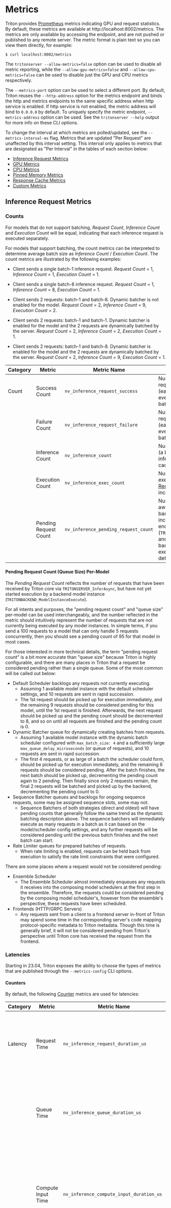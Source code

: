 <!--
# Copyright 2018-2023, NVIDIA CORPORATION & AFFILIATES. All rights reserved.
#
# Redistribution and use in source and binary forms, with or without
# modification, are permitted provided that the following conditions
# are met:
#  * Redistributions of source code must retain the above copyright
#    notice, this list of conditions and the following disclaimer.
#  * Redistributions in binary form must reproduce the above copyright
#    notice, this list of conditions and the following disclaimer in the
#    documentation and/or other materials provided with the distribution.
#  * Neither the name of NVIDIA CORPORATION nor the names of its
#    contributors may be used to endorse or promote products derived
#    from this software without specific prior written permission.
#
# THIS SOFTWARE IS PROVIDED BY THE COPYRIGHT HOLDERS ``AS IS'' AND ANY
# EXPRESS OR IMPLIED WARRANTIES, INCLUDING, BUT NOT LIMITED TO, THE
# IMPLIED WARRANTIES OF MERCHANTABILITY AND FITNESS FOR A PARTICULAR
# PURPOSE ARE DISCLAIMED.  IN NO EVENT SHALL THE COPYRIGHT OWNER OR
# CONTRIBUTORS BE LIABLE FOR ANY DIRECT, INDIRECT, INCIDENTAL, SPECIAL,
# EXEMPLARY, OR CONSEQUENTIAL DAMAGES (INCLUDING, BUT NOT LIMITED TO,
# PROCUREMENT OF SUBSTITUTE GOODS OR SERVICES; LOSS OF USE, DATA, OR
# PROFITS; OR BUSINESS INTERRUPTION) HOWEVER CAUSED AND ON ANY THEORY
# OF LIABILITY, WHETHER IN CONTRACT, STRICT LIABILITY, OR TORT
# (INCLUDING NEGLIGENCE OR OTHERWISE) ARISING IN ANY WAY OUT OF THE USE
# OF THIS SOFTWARE, EVEN IF ADVISED OF THE POSSIBILITY OF SUCH DAMAGE.
-->

# Metrics

Triton provides [Prometheus](https://prometheus.io/) metrics
indicating GPU and request statistics. By default, these metrics are
available at http://localhost:8002/metrics. The metrics are only
available by accessing the endpoint, and are not pushed or published
to any remote server. The metric format is plain text so you can view
them directly, for example:

```
$ curl localhost:8002/metrics
```

The `tritonserver --allow-metrics=false` option can be used to disable
all metric reporting, while the `--allow-gpu-metrics=false` and
`--allow-cpu-metrics=false` can be used to disable just the GPU and CPU
metrics respectively.

The `--metrics-port` option can be used to select a different port. By default,
Triton reuses the `--http-address` option for the metrics endpoint and binds the
http and metrics endpoints to the same specific address when http service is
enabled. If http service is not enabled, the metric address will bind to `0.0.0.0`
by default. To uniquely specify the metric endpoint, `--metrics-address` option
can be used. See the `tritonserver --help` output for more info on these CLI options.

To change the interval at which metrics are polled/updated, see the `--metrics-interval-ms` flag. Metrics that are updated "Per Request" are unaffected by this interval setting. This interval only applies to metrics that are designated as "Per Interval" in the tables of each section below:

- [Inference Request Metrics](#inference-request-metrics)
- [GPU Metrics](#gpu-metrics)
- [CPU Metrics](#cpu-metrics)
- [Pinned Memory Metrics](#pinned-memory-metrics)
- [Response Cache Metrics](#response-cache-metrics)
- [Custom Metrics](#custom-metrics)

## Inference Request Metrics

### Counts

For models that do not support batching, *Request Count*, *Inference
Count* and *Execution Count* will be equal, indicating that each
inference request is executed separately.

For models that support batching, the count metrics can be interpreted
to determine average batch size as *Inference Count* / *Execution
Count*. The count metrics are illustrated by the following examples:

* Client sends a single batch-1 inference request. *Request Count* =
  1, *Inference Count* = 1, *Execution Count* = 1.

* Client sends a single batch-8 inference request. *Request Count* =
  1, *Inference Count* = 8, *Execution Count* = 1.

* Client sends 2 requests: batch-1 and batch-8. Dynamic batcher is not
  enabled for the model. *Request Count* = 2, *Inference Count* = 9,
  *Execution Count* = 2.

* Client sends 2 requests: batch-1 and batch-1. Dynamic batcher is
  enabled for the model and the 2 requests are dynamically batched by
  the server. *Request Count* = 2, *Inference Count* = 2, *Execution
  Count* = 1.

* Client sends 2 requests: batch-1 and batch-8. Dynamic batcher is
  enabled for the model and the 2 requests are dynamically batched by
  the server. *Request Count* = 2, *Inference Count* = 9, *Execution
  Count* = 1.

|Category      |Metric          |Metric Name |Description                            |Granularity|Frequency    |
|--------------|----------------|------------|---------------------------|-----------|-------------|
|Count         |Success Count   |`nv_inference_request_success` |Number of successful inference requests received by Triton (each request is counted as 1, even if the request contains a batch) |Per model  |Per request  |
|              |Failure Count   |`nv_inference_request_failure` |Number of failed inference requests received by Triton (each request is counted as 1, even if the request contains a batch) |Per model  |Per request  |
|              |Inference Count |`nv_inference_count` |Number of inferences performed (a batch of "n" is counted as "n" inferences, does not include cached requests)|Per model|Per request|
|              |Execution Count |`nv_inference_exec_count` |Number of inference batch executions (see [Inference Request Metrics](#inference-request-metrics), does not include cached requests)|Per model|Per request|
|              |Pending Request Count |`nv_inference_pending_request_count` |Number of inference requests awaiting execution by a backend. This number is incremented when a request is enqueued to the server (`TRITONSERVER_ServerInferAsync`) and is decremented when a backend is about to start executing the request. More details can be found below. |Per model|Per request|

#### Pending Request Count (Queue Size) Per-Model

The *Pending Request Count* reflects the number of requests that have been
received by Triton core via `TRITONSERVER_InferAsync`, but have not yet
started execution by a backend model instance
(`TRITONBACKEND_ModelInstanceExecute`).

For all intents and purposes, the
"pending request count" and "queue size" per-model can be used
interchangeably, and the number reflected in the metric should
intuitively represent the number of requests that are not currently
being executed by any model instances. In simple terms, if you send a 100
requests to a model that can only handle 5 requests concurrently, then you
should see a pending count of 95 for that model in most cases.

For those interested in more technical details, the term "pending request count"
is a bit more accurate than "queue size" because Triton is highly configurable,
and there are many places in Triton that a request be considered pending rather
than a single queue. Some of the most common will be called out below:
- Default Scheduler backlogs any requests not currently executing.
  - Assuming 1 available model instance with the default scheduler settings,
    and 10 requests are sent in rapid succession.
  - The 1st request should be picked up for
    execution immediately, and the remaining 9 requests should be considered
    pending for this model, until the 1st request is finished. Afterwards, the
    next request should be picked up and the pending count should be decremented
    to 8, and so on until all requests are finished and the pending count is 0.
- Dynamic Batcher queue for dynamically creating batches from requests.
  - Assuming 1 available model instance with the dynamic batch scheduler
    configured with `max_batch_size: 4` and a sufficiently large
    `max_queue_delay_microseconds` (or queue of requests),
    and 10 requests are sent in rapid succession.
  - The first 4 requests, or as large of a batch the scheduler could form,
    should be picked up for execution immediately, and the remaining 6 requests
    should be considered pending. After the batch finishes, the next batch
    should be picked up, decrementing the pending count again to 2 pending.
    Then finally since only 2 requests remain, the final 2 requests will be
    batched and picked up by the backend, decrementing the pending count to 0.
- Sequence Batcher queues and backlogs for ongoing sequence requests, some may
  be assigned sequence slots, some may not.
  - Sequence Batchers of both strategies (direct and oldest) will have pending
    counts that generally follow the same trend as the dynamic batching
    description above. The sequence batchers will immediately execute as many
    requests in a batch as it can based on the model/scheduler config settings,
    and any further requests will be considered pending until the previous batch
    finishes and the next batch can start.
- Rate Limiter queues for prepared batches of requests.
  - When rate limiting is enabled, requests can be held back from execution
    to satisfy the rate limit constraints that were configured.

There are some places where a request would not be considered pending:
- Ensemble Scheduler
  - The Ensemble Scheduler almost immediately enqueues any requests it receives
    into the composing model schedulers at the first step in the ensemble.
    Therefore, the requests could be considered pending by the composing model
    scheduler's, however from the ensemble's perspective, these requests have been
    scheduled.
- Frontends (HTTP/GRPC Servers)
  - Any requests sent from a client to a frontend server in-front of Triton
    may spend some time in the corresponding server's code mapping
    protocol-specific metadata to Triton metadata. Though this time is
    generally brief, it will not be considered pending from Triton's
    perspective until Triton core has received the request from the frontend.

### Latencies

Starting in 23.04, Triton exposes the ability to choose the types of metrics
that are published through the `--metrics-config` CLI options.

#### Counters

By default, the following
[Counter](https://prometheus.io/docs/concepts/metric_types/#counter)
metrics are used for latencies:

|Category      |Metric          |Metric Name |Description                            |Granularity|Frequency    |
|--------------|----------------|------------|---------------------------|-----------|-------------|
|Latency       |Request Time    |`nv_inference_request_duration_us` |Cumulative end-to-end inference request handling time (includes cached requests) |Per model  |Per request  |
|              |Queue Time      |`nv_inference_queue_duration_us` |Cumulative time requests spend waiting in the scheduling queue (includes cached requests) |Per model  |Per request  |
|              |Compute Input Time|`nv_inference_compute_input_duration_us` |Cumulative time requests spend processing inference inputs (in the framework backend, does not include cached requests)     |Per model  |Per request  |
|              |Compute Time    |`nv_inference_compute_infer_duration_us` |Cumulative time requests spend executing the inference model (in the framework backend, does not include cached requests)     |Per model  |Per request  |
|              |Compute Output Time|`nv_inference_compute_output_duration_us` |Cumulative time requests spend processing inference outputs (in the framework backend, does not include cached requests)     |Per model  |Per request  |

To disable these metrics specifically, you can set `--metrics-config counter_latencies=false`

#### Summaries

> **Note**
>
> The following Summary feature is experimental for the time being and may be
> subject to change based on user feedback.

To get configurable quantiles over a sliding time window, Triton supports
a set a [Summary](https://prometheus.io/docs/concepts/metric_types/#summary)
metrics for latencies as well. These metrics are disabled by default, but can
be enabled by setting `--metrics-config summary_latencies=true`.

For more information on how the quantiles are calculated, see
[this explanation](https://grafana.com/blog/2022/03/01/how-summary-metrics-work-in-prometheus/).

The following summary metrics are available:

|Category      |Metric          |Metric Name |Description                            |Granularity|Frequency    |
|--------------|----------------|------------|---------------------------|-----------|-------------|
|Latency       |Request Time    |`nv_inference_request_summary_us` |Summary of end-to-end inference request handling times (includes cached requests) |Per model  |Per request  |
|              |Queue Time      |`nv_inference_queue_summary_us` |Summary of time requests spend waiting in the scheduling queue (includes cached requests) |Per model  |Per request  |
|              |Compute Input Time|`nv_inference_compute_input_summary_us` |Summary time requests spend processing inference inputs (in the framework backend, does not include cached requests)     |Per model  |Per request  |
|              |Compute Time    |`nv_inference_compute_infer_summary_us` |Summary of time requests spend executing the inference model (in the framework backend, does not include cached requests)     |Per model  |Per request  |
|              |Compute Output Time|`nv_inference_compute_output_summary_us` |Summary of time requests spend processing inference outputs (in the framework backend, does not include cached requests)     |Per model  |Per request  |

Each summary above is actually composed of several sub-metrics. For each
metric, there is a set of `quantile` metrics tracking the latency for each
quantile. Additionally, there are `_count` and `_sum` metrics that aggregate
the count and observed values for each. For example, see the following
information exposed by the Inference Queue Summary metrics:
```
# HELP nv_inference_queue_summary_us Summary of inference queuing duration in microseconds (includes cached requests)
# TYPE nv_inference_queue_summary_us summary
nv_inference_queue_summary_us_count{model="my_model",version="1"} 161
nv_inference_queue_summary_us_sum{model="my_model",version="1"} 11110
nv_inference_queue_summary_us{model="my_model",version="1",quantile="0.5"} 55
nv_inference_queue_summary_us{model="my_model",version="1",quantile="0.9"} 97
nv_inference_queue_summary_us{model="my_model",version="1",quantile="0.95"} 98
nv_inference_queue_summary_us{model="my_model",version="1",quantile="0.99"} 101
nv_inference_queue_summary_us{model="my_model",version="1",quantile="0.999"} 101
```

The count and sum for the summary above show that stats have been recorded for
161 requests, and took a combined total of 11110 microseconds. The `_count` and
`_sum` of a summary should generally match the counter metric equivalents when
applicable, such as:
```
nv_inference_request_success{model="my_model",version="1"} 161
nv_inference_queue_duration_us{model="my_model",version="1"} 11110
```

Triton has a set of default quantiles to track, as shown above. To set
custom quantiles, you can use the `--metrics-config` CLI option. The format is:
```
tritonserver --metrics-config summary_quantiles="<quantile1>:<error1>,...,<quantileN>:<errorN>"`
```

For example:
```
tritonserver --metrics-config summary_quantiles="0.5:0.05,0.9:0.01,0.95:0.001,0.99:0.001"`
```

To better understand the setting of error values for computing each quantile, see the
[best practices for histograms and summaries](https://prometheus.io/docs/practices/histograms/#histograms-and-summaries).


## GPU Metrics

GPU metrics are collected through the use of [DCGM](https://developer.nvidia.com/dcgm).
Collection of GPU metrics can be toggled with the `--allow-gpu-metrics` CLI flag.
If building Triton locally, the `TRITON_ENABLE_METRICS_GPU` CMake build flag can be used to toggle building the relevant code entirely.

|Category        |Metric            |Metric Name                 |Description                                            |Granularity|Frequency    |
|----------------|------------------|----------------------------|-------------------------------------------------------|-----------|-------------|
|GPU Utilization |Power Usage       |`nv_gpu_power_usage`        |GPU instantaneous power, in watts                      |Per GPU    |Per interval |
|                |Power Limit       |`nv_gpu_power_limit`        |Maximum GPU power limit, in watts                      |Per GPU    |Per interval |
|                |Energy Consumption|`nv_energy_consumption`     |GPU energy consumption since Triton started, in joules |Per GPU    |Per interval |
|                |GPU Utilization   |`nv_gpu_utilization`        |GPU utilization rate (0.0 - 1.0)                       |Per GPU    |Per interval |
|GPU Memory      |GPU Total Memory  |`nv_gpu_memory_total_bytes` |Total GPU memory, in bytes                             |Per GPU    |Per interval |
|                |GPU Used Memory   |`nv_gpu_memory_used_bytes`  |Used GPU memory, in bytes                              |Per GPU    |Per interval |


## CPU Metrics

Collection of CPU metrics can be toggled with the `--allow-cpu-metrics` CLI flag.
If building Triton locally, the `TRITON_ENABLE_METRICS_CPU` CMake build flag can be used to toggle building the relevant code entirely.

> **Note**
>
> CPU Metrics are currently only supported on Linux.
> They collect information from the [/proc filesystem](https://www.kernel.org/doc/html/latest/filesystems/proc.html) such as `/proc/stat` and `/proc/meminfo`.

|Category      |Metric          |Metric Name |Description                            |Granularity|Frequency    |
|--------------|----------------|------------|---------------------------|-----------|-------------|
|CPU Utilization | CPU Utilization | `nv_cpu_utilization` | Total CPU utilization rate [0.0 - 1.0] | Aggregated across all cores since last interval | Per interval |
|CPU Memory      | CPU Total Memory | `nv_cpu_memory_total_bytes` | Total CPU memory (RAM), in bytes | System-wide | Per interval |
|                | CPU Used Memory | `nv_cpu_memory_used_bytes` | Used CPU memory (RAM), in bytes | System-wide | Per interval |

## Pinned Memory Metrics

Starting in 24.02, Triton offers Pinned Memory metrics to monitor the utilization of the Pinned Memory pool.

|Category        |Metric            |Metric Name                 |Description                                            |Granularity|Frequency    |
|----------------|------------------|----------------------------|-------------------------------------------------------|-----------|-------------|
|Pinned Memory   |Total Pinned memory |`nv_pinned_memory_pool_total_bytes`        |Total Pinned memory, in bytes                      |All models    |Per interval |
|                |Used Pinned memory |`nv_pinned_memory_pool_used_bytes`        |Used Pinned memory, in bytes                      |All models    |Per interval |

## Response Cache Metrics

Cache metrics can be reported in two ways:

1. A base set of cache metrics will be reported
by Triton directly, such as the cache hit/miss counts and durations described
below.

2. As of 23.03, additional cache metrics may be reported depending on the
[cache implementation](response_cache.md#cache-implementations)
being used through Triton's [Metrics API](#custom-metrics).

### Triton-reported Response Cache Metrics

Compute latency metrics in the
[Inference Request Metrics table](#inference-request-metrics) above are
calculated for the time spent in model inference backends. If the response
cache is enabled for a given model (see [Response Cache](response_cache.md)
docs for more info), total inference times may be affected by response cache
lookup times.

On cache hits, "Cache Hit Time" indicates the time spent looking up the
response, and "Compute Input Time" /  "Compute Time" / "Compute Output Time"
are not recorded.

On cache misses, "Cache Miss Time" indicates the time spent looking up
the request hash and inserting the computed output tensor data into the cache.
Otherwise, "Compute Input Time" /  "Compute Time" / "Compute Output Time" will
be recorded as usual.

|Category      |Metric          |Metric Name |Description                            |Granularity|Frequency    |
|--------------|----------------|------------|---------------------------|-----------|-------------|
|Count         |Cache Hit Count |`nv_cache_num_hits_per_model` |Number of response cache hits per model |Per model |Per request |
|              |Cache Miss Count |`nv_cache_num_misses_per_model` |Number of response cache misses per model |Per model |Per request |
|Latency       |Cache Hit Time |`nv_cache_hit_duration_per_model` |Cumulative time requests spend retrieving a cached response per model on cache hits (microseconds) |Per model |Per request |
|              |Cache Miss Time |`nv_cache_miss_duration_per_model` |Cumulative time requests spend looking up and inserting responses into the cache on a cache miss (microseconds) |Per model |Per request |

Similar to the Summaries section above for Inference Request Metrics, the
per-model cache hit/miss latency metrics also support Summaries.

> **Note**
>
> For models with response caching enabled, the inference request **summary** metric
> is currently disabled. This is due to extra time spent internally on cache
> management that wouldn't be reflected correctly in the end to end request time.
> Other summary metrics are unaffected.

## Custom Metrics

Triton exposes a C API to allow users and backends to register and collect
custom metrics with the existing Triton metrics endpoint. The user takes the
ownership of the custom metrics created through the APIs and must manage their
lifetime following the API documentation.

The
[identity_backend](https://github.com/triton-inference-server/identity_backend/blob/main/README.md#custom-metric-example)
demonstrates a practical example of adding a custom metric to a backend.

Further documentation can be found in the `TRITONSERVER_MetricFamily*` and
`TRITONSERVER_Metric*` API annotations in
[tritonserver.h](https://github.com/triton-inference-server/core/blob/main/include/triton/core/tritonserver.h).

### TensorRT-LLM Backend Metrics

The TRT-LLM backend uses the custom metrics API to track and expose specific metrics about
LLMs, KV Cache, and Inflight Batching to Triton:
https://github.com/triton-inference-server/tensorrtllm_backend?tab=readme-ov-file#triton-metrics
